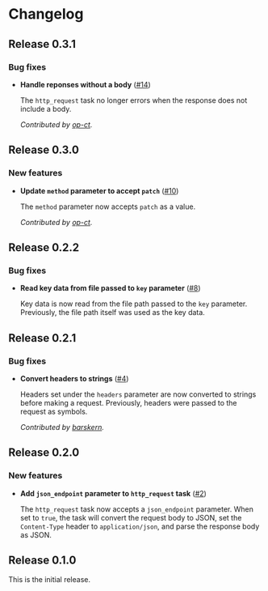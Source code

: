 # Changelog

## Release 0.3.1

### Bug fixes

- **Handle reponses without a body**
  ([#14](https://github.com/puppetlabs/puppetlabs-http_request/pull/14))

  The `http_request` task no longer errors when the response does not
  include a body.

  _Contributed by [op-ct](https://github.com/op-ct)._

## Release 0.3.0

### New features

- **Update `method` parameter to accept `patch`**
  ([#10](https://github.com/puppetlabs/puppetlabs-http_request/issues/10))

  The `method` parameter now accepts `patch` as a value.

  _Contributed by [op-ct](https://github.com/op-ct)._

## Release 0.2.2

### Bug fixes

- **Read key data from file passed to `key` parameter**
  ([#8](https://github.com/puppetlabs/puppetlabs-http_request/pull/8))

  Key data is now read from the file path passed to the `key` parameter.
  Previously, the file path itself was used as the key data.

## Release 0.2.1

### Bug fixes

- **Convert headers to strings**
  ([#4](https://github.com/puppetlabs/puppetlabs-http_request/pull/4))

  Headers set under the `headers` parameter are now converted to strings before
  making a request. Previously, headers were passed to the request as symbols.

  _Contributed by [barskern](https://github.com/barskern)._

## Release 0.2.0

### New features

- **Add `json_endpoint` parameter to `http_request` task**
  ([#2](https://github.com/puppetlabs/puppetlabs-http_request/issues/2))

  The `http_request` task now accepts a `json_endpoint` parameter. When set to
  `true`, the task will convert the request body to JSON, set the `Content-Type`
  header to `application/json`, and parse the response body as JSON.

## Release 0.1.0

This is the initial release.
